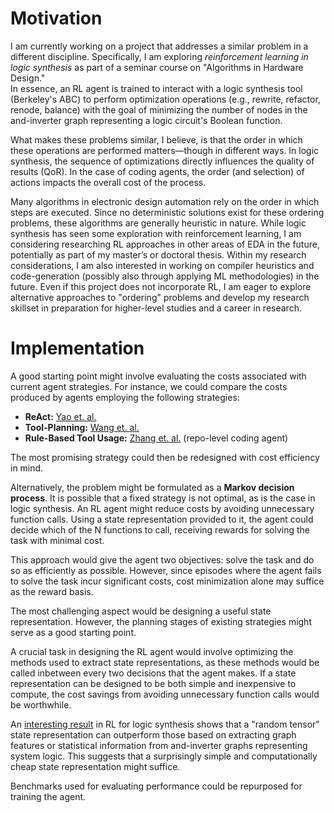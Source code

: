 # Motivation

I am currently working on a project that addresses a similar problem in a different discipline. Specifically, I am exploring *reinforcement learning in logic synthesis* as part of a seminar course on "Algorithms in Hardware Design."  
In essence, an RL agent is trained to interact with a logic synthesis tool (Berkeley's ABC) to perform optimization operations (e.g., rewrite, refactor, renode, balance) with the goal of minimizing the number of nodes in the and-inverter graph representing a logic circuit's Boolean function. 

What makes these problems similar, I believe, is that the order in which these operations are performed matters—though in different ways. In logic synthesis, the sequence of optimizations directly influences the quality of results (QoR). In the case of coding agents, the order (and selection) of actions impacts the overall cost of the process.  

Many algorithms in electronic design automation rely on the order in which steps are executed. Since no deterministic solutions exist for these ordering problems, these algorithms are generally heuristic in nature. While logic synthesis has seen some exploration with reinforcement learning, I am considering researching RL approaches in other areas of EDA in the future, potentially as part of my master’s or doctoral thesis. Within my research considerations, I am also interested in working on compiler heuristics and code-generation (possibly also through applying ML methodologies) in the future. Even if this project does not incorporate RL, I am eager to explore alternative approaches to "ordering" problems and develop my research skillset in preparation for higher-level studies and a career in research.

# Implementation

A good starting point might involve evaluating the costs associated with current agent strategies. For instance, we could compare the costs produced by agents employing the following strategies:

* **ReAct:** [Yao et. al.](https://arxiv.org/pdf/2210.03629)  
* **Tool-Planning:** [Wang et. al.](https://arxiv.org/pdf/2305.04091)  
* **Rule-Based Tool Usage:** [Zhang et. al.](https://arxiv.org/pdf/2401.07339)  (repo-level coding agent)

The most promising strategy could then be redesigned with cost efficiency in mind.

Alternatively, the problem might be formulated as a **Markov decision process**. It is possible that a fixed strategy is not optimal, as is the case in logic synthesis. An RL agent might reduce costs by avoiding unnecessary function calls. Using a state representation provided to it, the agent could decide which of the N functions to call, receiving rewards for solving the task with minimal cost.

This approach would give the agent two objectives: solve the task and do so as efficiently as possible. However, since episodes where the agent fails to solve the task incur significant costs, cost minimization alone may suffice as the reward basis.

The most challenging aspect would be designing a useful state representation. However, the planning stages of existing strategies might serve as a good starting point.  

A crucial task in designing the RL agent would involve optimizing the methods used to extract state representations, as these methods would be called inbetween every two decisions that the agent makes. If a state representation can be designed to be both simple and inexpensive to compute, the cost savings from avoiding unnecessary function calls would be worthwhile.  

An [interesting result](https://arxiv.org/pdf/2205.07614) in RL for logic synthesis shows that a "random tensor" state representation can outperform those based on extracting graph features or statistical information from and-inverter graphs representing system logic. This suggests that a surprisingly simple and computationally cheap state representation might suffice.

Benchmarks used for evaluating performance could be repurposed for training the agent.
